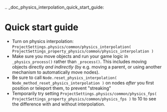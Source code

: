 .. _doc_physics_interpolation_quick_start_guide:

Quick start guide
=================

- Turn on physics interpolation: `ProjectSettings.physics/common/physics_interpolation( ProjectSettings_property_physics/common/physics_interpolation )`
- Make sure you move objects and run your game logic in `_physics_process()` rather than `_process()`. This includes moving objects directly *and indirectly* (by e.g. moving a parent, or using another mechanism to automatically move nodes).
- Be sure to call `Node.reset_physics_interpolation( Node_method_reset_physics_interpolation )` on nodes *after* you first position or teleport them, to prevent "streaking"
- Temporarily try setting `ProjectSettings.physics/common/physics_fps( ProjectSettings_property_physics/common/physics_fps )` to 10 to see the difference with and without interpolation.
